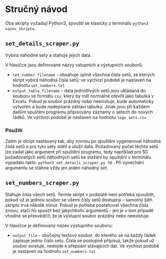 # Stručný návod
Oba skripty vyžadují Python3, spouští se klasicky z terminálu `python3 nazev_skriptu`.

## `set_details_scraper.py`
Vybírá náhodné sety a stahuje jejich data.

V hlavičce jsou definované názvy vstupních a výstupních souborů:
- `set_number_filename` - obsahuje úplně všechna čísla setů, ze kterých skript vybírá náhodná čísla setů; ve výchozí podobě je nastaven na hodnotu `set_numbers.txt`
- `output_table_filename` - data jednotlivých setů jsou ukládaná do souboru ve formátu `csv`, který by měl normálně otevřít jako tabulka v Excelu. Pokud je soubor prázdný nebo neexistuje, bude automaticky vytvořen a bude nadepsané záhlaví tabulky. Jinak jsou při každém dalším spuštění programu připisovány záznamy o setech do nových řádků. Ve výchozí podobě je nastaven na hodnotu `lego_sets.csv`

### Použití 
Zatím je skript nastavený tak, aby rovnou po spuštění vygeneroval náhodná čísla setů a pro tyto sety stáhl a uložil data. Požadovaný počet těchto setů lze zadat jako argument při spuštění programu, tedy například pro 50 požadovaných setů náhodných setů ke stažení by spuštění v terminálu vypadalo takto: `python3 set_details_scraper.py 50` . Při vynechání argumentu se stáhne vždy jen jeden náhodný set.

## `set_numbers_scraper.py`
Stahuje čísla všech setů. Tenhle skript v podstatě není potřeba spouštět, pokud už je jednou soubor se všemi čísly setů dostupný  - samotný běh skriptu trvá několik minut. Pokud je potřeba postahovat všechna čísla znovu, stačí ho spustit bez jakýchkoliv argumentů - jen je v  tom případě vhodné se přesvědčit, že je výstupní soubor prázdný nebo neexistuje.

V hlavičce je definovaný název výstupního souboru:
- `output_file` - obyčejný textový soubor, do kterého se na každý řádek zapisuje jedno číslo setu. Čísla se postupně připisují, takže pokud už soubor existuje, nedojde k přepsání stávajících dat. Ve výchozí podobě je nastaven na hodnotu `set_numbers.txt`

